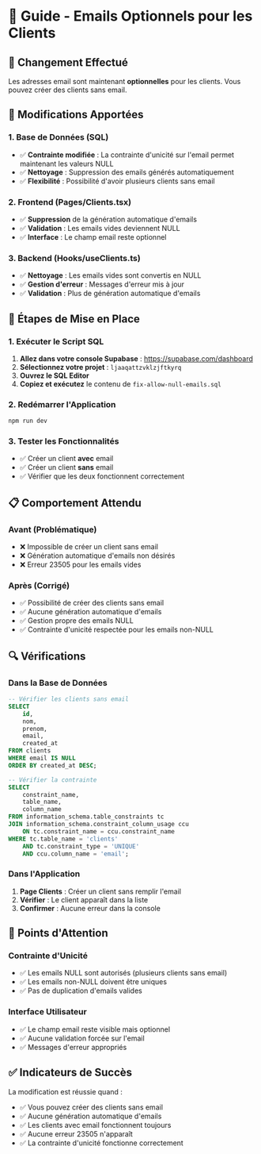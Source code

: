 # 🔧 Guide - Emails Optionnels pour les Clients

## 🎯 Changement Effectué
Les adresses email sont maintenant **optionnelles** pour les clients. Vous pouvez créer des clients sans email.

## 🔄 Modifications Apportées

### 1. Base de Données (SQL)
- ✅ **Contrainte modifiée** : La contrainte d'unicité sur l'email permet maintenant les valeurs NULL
- ✅ **Nettoyage** : Suppression des emails générés automatiquement
- ✅ **Flexibilité** : Possibilité d'avoir plusieurs clients sans email

### 2. Frontend (Pages/Clients.tsx)
- ✅ **Suppression** de la génération automatique d'emails
- ✅ **Validation** : Les emails vides deviennent NULL
- ✅ **Interface** : Le champ email reste optionnel

### 3. Backend (Hooks/useClients.ts)
- ✅ **Nettoyage** : Les emails vides sont convertis en NULL
- ✅ **Gestion d'erreur** : Messages d'erreur mis à jour
- ✅ **Validation** : Plus de génération automatique d'emails

## 🚀 Étapes de Mise en Place

### 1. Exécuter le Script SQL
1. **Allez dans votre console Supabase** : https://supabase.com/dashboard
2. **Sélectionnez votre projet** : `ljaaqattzvklzjftkyrq`
3. **Ouvrez le SQL Editor**
4. **Copiez et exécutez** le contenu de `fix-allow-null-emails.sql`

### 2. Redémarrer l'Application
```bash
npm run dev
```

### 3. Tester les Fonctionnalités
- ✅ Créer un client **avec** email
- ✅ Créer un client **sans** email
- ✅ Vérifier que les deux fonctionnent correctement

## 📋 Comportement Attendu

### Avant (Problématique)
- ❌ Impossible de créer un client sans email
- ❌ Génération automatique d'emails non désirés
- ❌ Erreur 23505 pour les emails vides

### Après (Corrigé)
- ✅ Possibilité de créer des clients sans email
- ✅ Aucune génération automatique d'emails
- ✅ Gestion propre des emails NULL
- ✅ Contrainte d'unicité respectée pour les emails non-NULL

## 🔍 Vérifications

### Dans la Base de Données
```sql
-- Vérifier les clients sans email
SELECT 
    id,
    nom,
    prenom,
    email,
    created_at
FROM clients 
WHERE email IS NULL
ORDER BY created_at DESC;

-- Vérifier la contrainte
SELECT 
    constraint_name,
    table_name,
    column_name
FROM information_schema.table_constraints tc
JOIN information_schema.constraint_column_usage ccu 
    ON tc.constraint_name = ccu.constraint_name
WHERE tc.table_name = 'clients' 
    AND tc.constraint_type = 'UNIQUE'
    AND ccu.column_name = 'email';
```

### Dans l'Application
1. **Page Clients** : Créer un client sans remplir l'email
2. **Vérifier** : Le client apparaît dans la liste
3. **Confirmer** : Aucune erreur dans la console

## 🚨 Points d'Attention

### Contrainte d'Unicité
- ✅ Les emails NULL sont autorisés (plusieurs clients sans email)
- ✅ Les emails non-NULL doivent être uniques
- ✅ Pas de duplication d'emails valides

### Interface Utilisateur
- ✅ Le champ email reste visible mais optionnel
- ✅ Aucune validation forcée sur l'email
- ✅ Messages d'erreur appropriés

## ✅ Indicateurs de Succès

La modification est réussie quand :
- ✅ Vous pouvez créer des clients sans email
- ✅ Aucune génération automatique d'emails
- ✅ Les clients avec email fonctionnent toujours
- ✅ Aucune erreur 23505 n'apparaît
- ✅ La contrainte d'unicité fonctionne correctement 